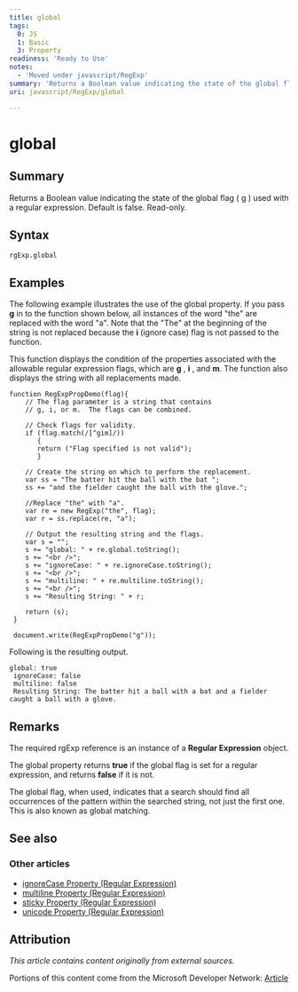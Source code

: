 ```yaml
---
title: global
tags:
  0: JS
  1: Basic
  3: Property
readiness: 'Ready to Use'
notes:
  - 'Moved under javascript/RegExp'
summary: 'Returns a Boolean value indicating the state of the global flag ( g ) used with a regular expression. Default is false. Read-only.'
uri: javascript/RegExp/global

---
```

# global

## Summary

Returns a Boolean value indicating the state of the global flag ( g ) used with a regular expression. Default is false. Read-only.

## Syntax

    rgExp.global

## Examples

The following example illustrates the use of the global property. If you pass **g** in to the function shown below, all instances of the word "the" are replaced with the word "a". Note that the "The" at the beginning of the string is not replaced because the **i** (ignore case) flag is not passed to the function.

This function displays the condition of the properties associated with the allowable regular expression flags, which are **g** , **i** , and **m**. The function also displays the string with all replacements made.

``` {.js}
function RegExpPropDemo(flag){
    // The flag parameter is a string that contains
    // g, i, or m.  The flags can be combined.

    // Check flags for validity.
    if (flag.match(/[^gim]/))
       {
       return ("Flag specified is not valid");
       }

    // Create the string on which to perform the replacement.
    var ss = "The batter hit the ball with the bat ";
    ss += "and the fielder caught the ball with the glove.";

    //Replace "the" with "a".
    var re = new RegExp("the", flag);
    var r = ss.replace(re, "a");

    // Output the resulting string and the flags.
    var s = "";
    s += "global: " + re.global.toString();
    s += "<br />";
    s += "ignoreCase: " + re.ignoreCase.toString();
    s += "<br />";
    s += "multiline: " + re.multiline.toString();
    s += "<br />";
    s += "Resulting String: " + r;

    return (s);
 }

 document.write(RegExpPropDemo("g"));
```

Following is the resulting output.

``` {.js}
global: true
 ignoreCase: false
 multiline: false
 Resulting String: The batter hit a ball with a bat and a fielder caught a ball with a glove.
```

## Remarks

The required rgExp reference is an instance of a **Regular Expression** object.

The global property returns **true** if the global flag is set for a regular expression, and returns **false** if it is not.

The global flag, when used, indicates that a search should find all occurrences of the pattern within the searched string, not just the first one. This is also known as global matching.

## See also

### Other articles

-   [ignoreCase Property (Regular Expression)](/javascript/regular_expression/ignoreCase)
-   [multiline Property (Regular Expression)](/javascript/regular_expression/multiline)
-   [sticky Property (Regular Expression)](/javascript/regular_expression/sticky)
-   [unicode Property (Regular Expression)](/javascript/regular_expression/unicode)

## Attribution

*This article contains content originally from external sources.*

Portions of this content come from the Microsoft Developer Network: [Article](http://msdn.microsoft.com/en-us/library/ie/2789hxff(v=vs.94).aspx)

